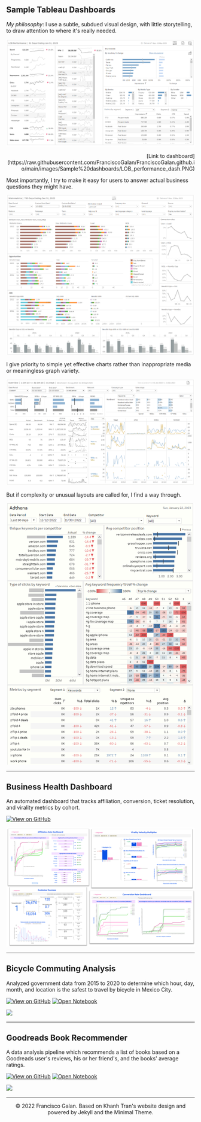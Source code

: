 ## Sample Tableau Dashboards

*My philosophy*: I use a subtle, subdued visual design, with little storytelling, to draw attention to where it's really needed. 

![](https://raw.githubusercontent.com/FranciscoGalan/FranciscoGalan.github.io/main/images/Sample%20dashboards/LOB_performance_dash.PNG)

<div style="text-align: right">[Link to dashboard](https://raw.githubusercontent.com/FranciscoGalan/FranciscoGalan.github.io/main/images/Sample%20dashboards/LOB_performance_dash.PNG)</div>

Most importantly, I try to make it easy for users to answer actual business questions they might have.

![](https://raw.githubusercontent.com/FranciscoGalan/FranciscoGalan.github.io/main/images/Sample%20dashboards/Attribution_dash.PNG)



I give priority to simple yet effective charts rather than inappropriate media or meaningless graph variety.

![](https://raw.githubusercontent.com/FranciscoGalan/FranciscoGalan.github.io/main/images/Sample%20dashboards/Dash9.PNG)

But if complexity or unusual layouts are called for, I find a way through.

![](https://raw.githubusercontent.com/FranciscoGalan/FranciscoGalan.github.io/main/images/Sample%20dashboards/Dash3.PNG)



------



## Business Health Dashboard

An automated dashboard that tracks affiliation, conversion, ticket resolution, and virality metrics by cohort.

[![View on GitHub](https://img.shields.io/badge/GitHub-View_on_GitHub-blue?logo=GitHub)](https://github.com/FranciscoGalan/Business_Health_Dashboard)

![](https://raw.githubusercontent.com/FranciscoGalan/Business_Health_Dashboard/main/Media/Business%20Health%20Dashboard.png)



---


## Bicycle Commuting Analysis

Analyzed government data from 2015 to 2020 to determine which hour, day, month, and location is the safest to travel by bicycle in Mexico City.

[![View on GitHub](https://img.shields.io/badge/GitHub-View_on_GitHub-blue?logo=GitHub)](https://github.com/FranciscoGalan/Bicycle_Commuting_Mexico_City) [![Open Notebook](https://img.shields.io/badge/Jupyter-Open_Notebook-blue?logo=Jupyter)](https://nbviewer.org/github/FranciscoGalan/Bicycle_Commuting_Mexico_City/blob/main/main.ipynb)

![](https://raw.githubusercontent.com/FranciscoGalan/Bicycle_Commuting_Mexico_City/main/Media/Mapa_incidentes_viales.jpg)



---


## Goodreads Book Recommender

A data analysis pipeline which recommends a list of books based on a Goodreads user's reviews, his or her friend's, and the books' average  ratings.

[![View on GitHub](https://img.shields.io/badge/GitHub-View_on_GitHub-blue?logo=GitHub)](https://github.com/FranciscoGalan/Goodreads_Book_Recommender) [![Open Notebook](https://img.shields.io/badge/Jupyter-Open_Notebook-blue?logo=Jupyter)](https://nbviewer.org/github/FranciscoGalan/Goodreads_Book_Recommender/blob/main/main.ipynb)

![](https://raw.githubusercontent.com/FranciscoGalan/Goodreads_Book_Recommender/main/Media/recommended_books_francisco_galan.PNG)

---
<center>© 2022 Francisco Galan. Based on Khanh Tran's website design and powered by Jekyll and the Minimal Theme.</center>

